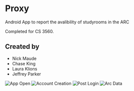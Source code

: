 # Proxy
Android App to report the avalibility of studyrooms in the ARC 

Completed for CS 3560.

## Created by 
- Nick Maude 
- Chase King
- Laura Klions
- Jeffrey Parker

![App Open](https://i.imgur.com/akTBAfY.jpg)
![Account Creation](https://i.imgur.com/ZnFJgql.jpg)
![Post Login](https://i.imgur.com/7xMCAyF.jpg)
![Arc Data](https://i.imgur.com/veSf726.jpg)

